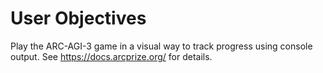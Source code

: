 # User Objectives

Play the ARC-AGI-3 game in a visual way to track progress using console output. See https://docs.arcprize.org/ for details.